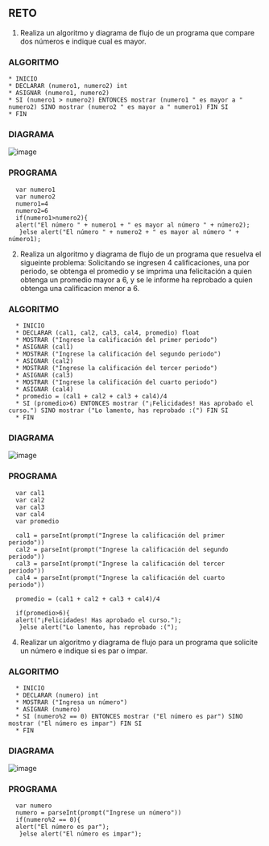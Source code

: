 ## RETO
1. Realiza un algoritmo y diagrama de flujo de un programa que compare dos números e indique cual es mayor.

### ALGORITMO
    * INICIO
    * DECLARAR (numero1, numero2) int
    * ASIGNAR (numero1, numero2)
    * SI (numero1 > numero2) ENTONCES mostrar (numero1 " es mayor a " numero2) SINO mostrar (numero2 " es mayor a " numero1) FIN SI
    * FIN

### DIAGRAMA
![image](https://user-images.githubusercontent.com/80857368/158879633-da72ff07-5e24-4964-9bc3-41ad9ee5aeef.png)

### PROGRAMA
      var numero1
      var numero2
      numero1=4
      numero2=6
      if(numero1>numero2){
      alert("El número " + numero1 + " es mayor al número " + número2);
       }else alert("El número " + numero2 + " es mayor al número " + número1);


2. Realiza un algoritmo y diagrama de flujo de un programa que resuelva el sigueinte problema: Solicitando se ingresen 4 calificaciones, una por periodo, se obtenga el promedio y se imprima una felicitación a quien obtenga un promedio mayor a 6, y se le informe ha reprobado a quien obtenga una calificacion menor a 6.

### ALGORITMO
      * INICIO
      * DECLARAR (cal1, cal2, cal3, cal4, promedio) float
      * MOSTRAR ("Ingrese la calificación del primer periodo")
      * ASIGNAR (cal1)
      * MOSTRAR ("Ingrese la calificación del segundo periodo")
      * ASIGNAR (cal2)
      * MOSTRAR ("Ingrese la calificación del tercer periodo")
      * ASIGNAR (cal3)
      * MOSTRAR ("Ingrese la calificación del cuarto periodo")
      * ASIGNAR (cal4)
      * promedio = (cal1 + cal2 + cal3 + cal4)/4
      * SI (promedio>6) ENTONCES mostrar ("¡Felicidades! Has aprobado el curso.") SINO mostrar ("Lo lamento, has reprobado :(") FIN SI
      * FIN
      
### DIAGRAMA

![image](https://user-images.githubusercontent.com/80857368/158883475-32af93fb-fb5d-40e5-b576-314b16559521.png)

### PROGRAMA
      var cal1
      var cal2
      var cal3
      var cal4
      var promedio
      
      cal1 = parseInt(prompt("Ingrese la calificación del primer periodo"))
      cal2 = parseInt(prompt("Ingrese la calificación del segundo periodo"))
      cal3 = parseInt(prompt("Ingrese la calificación del tercer periodo"))
      cal4 = parseInt(prompt("Ingrese la calificación del cuarto periodo"))
      
      promedio = (cal1 + cal2 + cal3 + cal4)/4
      
      if(promedio>6){
      alert("¡Felicidades! Has aprobado el curso.");
       }else alert("Lo lamento, has reprobado :(");


4. Realizar un algoritmo y diagrama de flujo para un programa que solicite un número e indique si es par o impar.

### ALGORITMO
      * INICIO
      * DECLARAR (numero) int
      * MOSTRAR ("Ingresa un número")
      * ASIGNAR (numero)
      * SI (numero%2 == 0) ENTONCES mostrar ("El número es par") SINO mostrar ("El número es impar") FIN SI
      * FIN

### DIAGRAMA

![image](https://user-images.githubusercontent.com/80857368/158886805-9a9f7b75-c1e3-4add-aec7-3687c090de66.png)

### PROGRAMA

      var numero
      numero = parseInt(prompt("Ingrese un número"))
      if(numero%2 == 0){
      alert("El número es par");
       }else alert("El número es impar");
